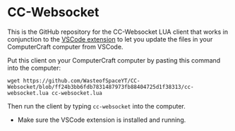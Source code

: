# CC-Websocket
This is the GitHub repository for the CC-Websocket LUA client that works in conjunction to the [VSCode extension](https://github.com/WasteofSpaceYT/CC-Websocket-Reload) to let you update the files in your ComputerCraft computer from VSCode.

Put this client on your ComputerCraft computer by pasting this command into the computer:
```
wget https://github.com/WasteofSpaceYT/CC-Websocket/blob/ff24b3bb6fdb7831487973fb88404725d1f38313/cc-websocket.lua cc-websocket.lua
```

Then run the client by typing `cc-websocket` into the computer.

* Make sure the VSCode extension is installed and running.
